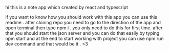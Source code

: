 hi this is a note app which created by react and typescript 

if you want to know how you should work with this app you can use this readme .
after cloning repo you need to go to the direction of the app and open terminal then type npm i . you only need to do this for first time.
after that you should start the json server and you can do that easily by typing npm start 
and at the end to start working with project you can use npm run dev command and that would be it . <3
